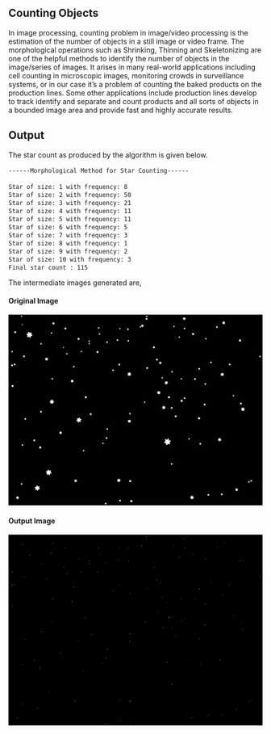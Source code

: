 ## Counting Objects 

In image processing, counting problem in image/video processing is the estimation of the number of objects in a still image or video frame. The morphological operations such as Shrinking, Thinning and Skeletonizing are one of the helpful methods to identify the number of objects in the image/series of images. It arises in many real-world applications including cell counting in microscopic images, monitoring crowds in surveillance systems, or in our case it’s a problem of counting the baked products on the production lines. Some other applications include production lines develop to track identify and separate and count products and all sorts of objects in a bounded image area and provide fast and highly  accurate results.

## Output 

The star count as produced by the algorithm is given below. 

```
------Morphological Method for Star Counting------ 

Star of size: 1 with frequency: 8
Star of size: 2 with frequency: 50
Star of size: 3 with frequency: 21
Star of size: 4 with frequency: 11
Star of size: 5 with frequency: 11
Star of size: 6 with frequency: 5
Star of size: 7 with frequency: 3
Star of size: 8 with frequency: 1
Star of size: 9 with frequency: 2
Star of size: 10 with frequency: 3
Final star count : 115
```

The intermediate images generated are, 

#### Original Image 

![Original](images/ori.png) 

#### Output Image 

![Original](images/output.png) 

